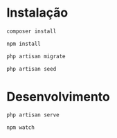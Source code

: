 # Instalação

```bash
composer install
```

```bash
npm install
```

```bash
php artisan migrate
```

```bash
php artisan seed
```

# Desenvolvimento
```bash
php artisan serve
```

```bash
npm watch
```
